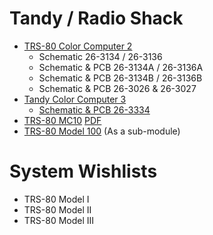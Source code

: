 # Tandy / Radio Shack
  * [TRS-80 Color Computer 2](https://github.com/baldengineer/bit-preserve/tree/main/Tandy-RS/TRS-80%20Color%20Computer/Color%20Computer%202)
    * Schematic 26-3134 / 26-3136
    * Schematic & PCB 26-3134A / 26-3136A
    * Schematic & PCB 26-3134B / 26-3136B
    * Schematic & PCB 26-3026 & 26-3027
  * [Tandy Color Computer 3](https://github.com/baldengineer/bit-preserve/tree/main/Tandy-RS/TRS-80%20Color%20Computer/Color%20Computer%203)
    * [Schematic & PCB 26-3334](https://github.com/baldengineer/bit-preserve/tree/main/Tandy-RS/TRS-80%20Color%20Computer/Color%20Computer%203/26-3334)
  * [TRS-80 MC10](https://github.com/baldengineer/bit-preserve/tree/main/Tandy-RS/TRS-80%20MC-10) [PDF](https://github.com/baldengineer/bit-preserve/blob/main/Tandy-RS/TRS-80%20MC-10/TRS-80%20MC-10.pdf)
  * [TRS-80 Model 100](https://github.com/hzeller/trs80-100-schematic/tree/b0950a775f76e6d70d48e391a3d07f2d41e703c8) (As a sub-module)
# System Wishlists
  * TRS-80 Model I
  * TRS-80 Model II
  * TRS-80 Model III
